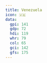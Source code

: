 ```yaml
---
title: Venezuela
icon: 🇻🇪
data:
  gpi: 141
  gdp: 72
  hdi: 119
  whr: 79
  col: 65
  gci: 142
  gfs: 175
---
```

